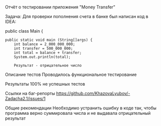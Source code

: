 Отчёт о тестировании приложения "Money Transfer"

Задача:
Для проверки пополнения счета в банке был написан код в IDEA:

public class Main {
    
    public static void main (String[]args) {
        int balance = 2_000_000_000;
        int transfer = 500_000_000;
        int total = balance + transfer;
        System.out.println(total);
        
        Результат - отрицательное число


Описание тестов
Проводилось функциональное тестирование

Результаты
100% не успешных тестов

Ссылки на баг-репорты
https://github.com/KhazovaLyubov/-Zadacha2.1/issues/1

Общие рекомендации
Необходимо устранить ошибку в коде так, чтобы программа верно суммировала числа и не выдавала отрицательный результат

